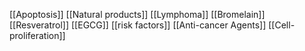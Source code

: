 [[Apoptosis]]
[[Natural products]]
[[Lymphoma]]
[[Bromelain]]
[[Resveratrol]]
[[EGCG]]
[[risk factors]]
[[Anti-cancer Agents]]
[[Cell-proliferation]]
